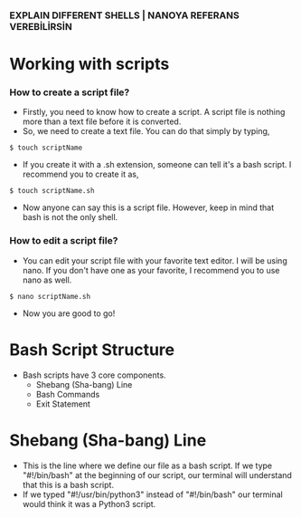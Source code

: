 ### EXPLAIN DIFFERENT SHELLS | NANOYA REFERANS VEREBİLİRSİN

# Working with scripts
### How to create a script file?
 * Firstly, you need to know how to create a script. A script file is nothing more than a text file before it is converted.
 * So, we need to create a text file. You can do that simply by typing,
 ```
 $ touch scriptName 
 ```
 * If you create it with a .sh extension, someone can tell it's a bash script. I recommend you to create it as,
 ```
 $ touch scriptName.sh
 ```
 * Now anyone can say this is a script file. However, keep in mind that bash is not the only shell.
 ### How to edit a script file?
 * You can edit your script file with your favorite text editor. I will be using nano. If you don't have one as your favorite, I recommend you to use nano as well.
 ```
 $ nano scriptName.sh
 ```
 * Now you are good to go!


# Bash Script Structure
 * Bash scripts have 3 core components.
   * Shebang (Sha-bang) Line
   * Bash Commands
   * Exit Statement

# Shebang (Sha-bang) Line
 * This is the line where we define our file as a bash script. If we type "#!/bin/bash" at the beginning of our script, our terminal will understand that this is a bash script.
 * If we typed "#!/usr/bin/python3" instead of "#!/bin/bash" our terminal would think it was a Python3 script. 